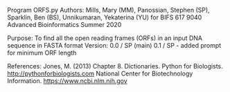 Program ORFS.py
Authors: Mills, Mary (MM), Panossian, Stephen (SP), Sparklin, Ben (BS), Unnikumaran, Yekaterina (YU)
for BIFS 617 9040 Advanced Bioinformatics Summer 2020

Purpose: To find all the open reading frames (ORFs) in an input DNA sequence in FASTA format
Version: 0.0 / SP (main)
         0.1 / SP - added prompt for minimum ORF length

References: 
Jones, M. (2013) Chapter 8. Dictionaries.
Python for Biologists.
http://pythonforbiologists.com
National Center for Biotechnology Information.
https://www.ncbi.nlm.nih.gov
